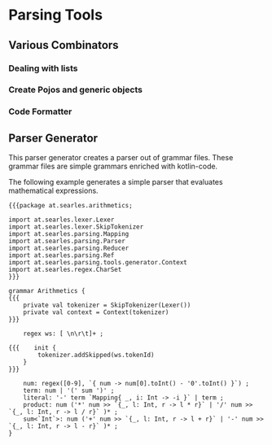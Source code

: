 # Parsing Tools

## Various Combinators

### Dealing with lists

### Create Pojos and generic objects

### Code Formatter



## Parser Generator

This parser generator creates a parser out of grammar files. These
grammar files are simple grammars enriched with kotlin-code.

The following example generates a simple parser that evaluates
mathematical expressions.

~~~
{{{package at.searles.arithmetics;

import at.searles.lexer.Lexer
import at.searles.lexer.SkipTokenizer
import at.searles.parsing.Mapping
import at.searles.parsing.Parser
import at.searles.parsing.Reducer
import at.searles.parsing.Ref
import at.searles.parsing.tools.generator.Context
import at.searles.regex.CharSet
}}}

grammar Arithmetics {
{{{
    private val tokenizer = SkipTokenizer(Lexer())
    private val context = Context(tokenizer)
}}}

    regex ws: [ \n\r\t]+ ;

{{{    init {
        tokenizer.addSkipped(ws.tokenId)
    }
}}}

    num: regex([0-9], `{ num -> num[0].toInt() - '0'.toInt() }`) ;
    term: num | '(' sum ')' ;
    literal: '-' term `Mapping{ _, i: Int -> -i }` | term ;
    product: num ('*' num >> `{_, l: Int, r -> l * r}` | '/' num >> `{_, l: Int, r -> l / r}` )* ;
    sum<`Int`>: num ('+' num >> `{_, l: Int, r -> l + r}` | '-' num >> `{_, l: Int, r -> l - r}` )* ;
}
~~~